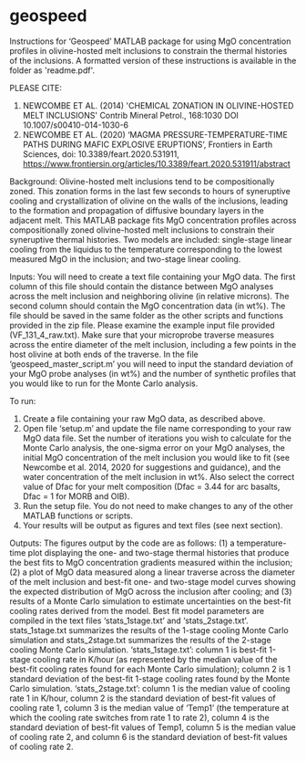 # geospeed

Instructions for ‘Geospeed’ MATLAB package for using MgO concentration profiles in olivine-hosted melt inclusions to constrain the thermal histories of the inclusions. A formatted version of these instructions is available in the folder as 'readme.pdf'.

PLEASE CITE:
1.	NEWCOMBE ET AL. (2014) 'CHEMICAL ZONATION IN OLIVINE-HOSTED MELT INCLUSIONS' Contrib Mineral Petrol., 168:1030 DOI 10.1007/s00410-014-1030-6
2.	NEWCOMBE ET AL. (2020) ‘MAGMA PRESSURE-TEMPERATURE-TIME PATHS DURING MAFIC EXPLOSIVE ERUPTIONS’, Frontiers in Earth Sciences, doi: 10.3389/feart.2020.531911, https://www.frontiersin.org/articles/10.3389/feart.2020.531911/abstract

Background:
Olivine-hosted melt inclusions tend to be compositionally zoned. This zonation forms in the last few seconds to hours of syneruptive cooling and crystallization of olivine on the walls of the inclusions, leading to the formation and propagation of diffusive boundary layers in the adjacent melt. This MATLAB package fits MgO concentration profiles across compositionally zoned olivine-hosted melt inclusions to constrain their syneruptive thermal histories. Two models are included: single-stage linear cooling from the liquidus to the temperature corresponding to the lowest measured MgO in the inclusion; and two-stage linear cooling.  

Inputs:
You will need to create a text file containing your MgO data. The first column of this file should contain the distance between MgO analyses across the melt inclusion and neighboring olivine (in relative microns). The second column should contain the MgO concentration data (in wt%). The file should be saved in the same folder as the other scripts and functions provided in the zip file. Please examine the example input file provided (VF_131_4_raw.txt). Make sure that your microprobe traverse measures across the entire diameter of the melt inclusion, including a few points in the host olivine at both ends of the traverse.
In the file ‘geospeed_master_script.m’ you will need to input the standard deviation of your MgO probe analyses (in wt%) and the number of synthetic profiles that you would like to run for the Monte Carlo analysis.

To run:
1.	Create a file containing your raw MgO data, as described above.
2.	Open file ‘setup.m’ and update the file name corresponding to your raw MgO data file. Set the number of iterations you wish to calculate for the Monte Carlo analysis, the one-sigma error on your MgO analyses, the initial MgO concentration of the melt inclusion you would like to fit (see Newcombe et al. 2014, 2020 for suggestions and guidance), and the water concentration of the melt inclusion in wt%. Also select the correct value of Dfac for your melt composition (Dfac = 3.44 for arc basalts, Dfac = 1 for MORB and OIB). 
3.	Run the setup file. You do not need to make changes to any of the other MATLAB functions or scripts.
4.	Your results will be output as figures and text files (see next section).

Outputs:
The figures output by the code are as follows: (1) a temperature-time plot displaying the one- and two-stage thermal histories that produce the best fits to MgO concentration gradients measured within the inclusion; (2) a plot of MgO data measured along a linear traverse across the diameter of the melt inclusion and best-fit one- and two-stage model curves showing the expected distribution of MgO across the inclusion after cooling; and (3) results of a Monte Carlo simulation to estimate uncertainties on the best-fit cooling rates derived from the model.
Best fit model parameters are compiled in the text files ‘stats_1stage.txt’ and ‘stats_2stage.txt’. stats_1stage.txt summarizes the results of the 1-stage cooling Monte Carlo simulation and stats_2stage.txt summarizes the results of the 2-stage cooling Monte Carlo simulation.
‘stats_1stage.txt’: column 1 is best-fit 1-stage cooling rate in K/hour (as represented by the median value of the best-fit cooling rates found for each Monte Carlo simulation); column 2 is 1 standard deviation of the best-fit 1-stage cooling rates found by the Monte Carlo simulation.
‘stats_2stage.txt’: column 1 is the median value of cooling rate 1 in K/hour, column 2 is the standard deviation of best-fit values of cooling rate 1, column 3 is the median value of ‘Temp1’ (the temperature at which the cooling rate switches from rate 1 to rate 2), column 4 is the standard deviation of best-fit values of Temp1, column 5 is the median value of cooling rate 2, and column 6 is the standard deviation of best-fit values of cooling rate 2.

